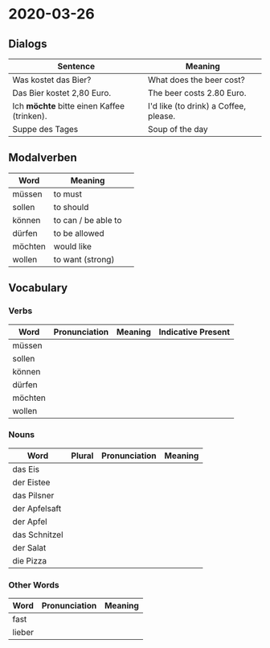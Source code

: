 # 2020-03-26

## Dialogs

| Sentence                                     | Meaning                               |
| -------------------------------------------- | ------------------------------------- |
| Was kostet das Bier?                         | What does the beer cost?              |
| Das Bier kostet 2,80 Euro.                   | The beer costs 2.80 Euro.             |
| Ich **möchte** bitte einen Kaffee (trinken). | I'd like (to drink) a Coffee, please. |
| Suppe des Tages                              | Soup of the day                       |

## Modalverben

| Word    | Meaning             |     |
| ------- | ------------------- | --- |
| müssen  | to must             |     |
| sollen  | to should           |     |
| können  | to can / be able to |     |
| dürfen  | to be allowed       |     |
| möchten | would like          |     |
| wollen  | to want (strong)    |     |

## Vocabulary

### Verbs

| Word    | Pronunciation | Meaning | Indicative Present |
| ------- | ------------- | ------- | ------------------ |
| müssen  |               |         |                    |
| sollen  |               |         |                    |
| können  |               |         |                    |
| dürfen  |               |         |                    |
| möchten |               |         |                    |
| wollen  |               |         |                    |

### Nouns

| Word          | Plural | Pronunciation | Meaning |
| ------------- | ------ | ------------- | ------- |
| das Eis       |        |               |         |
| der Eistee    |        |               |         |
| das Pilsner   |        |               |         |
| der Apfelsaft |        |               |         |
| der Apfel     |        |               |         |
| das Schnitzel |        |               |         |
| der Salat     |        |               |         |
| die Pizza     |        |               |         |

### Other Words

| Word   | Pronunciation | Meaning |
| ------ | ------------- | ------- |
| fast   |               |         |
| lieber |               |         |
